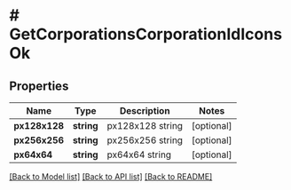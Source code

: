 # # GetCorporationsCorporationIdIconsOk

## Properties

Name | Type | Description | Notes
------------ | ------------- | ------------- | -------------
**px128x128** | **string** | px128x128 string | [optional]
**px256x256** | **string** | px256x256 string | [optional]
**px64x64** | **string** | px64x64 string | [optional]

[[Back to Model list]](../../README.md#models) [[Back to API list]](../../README.md#endpoints) [[Back to README]](../../README.md)
